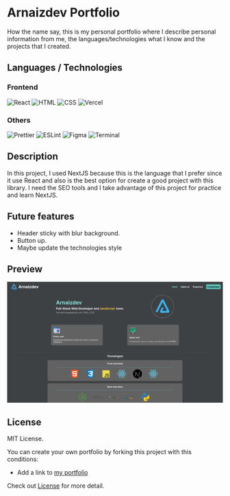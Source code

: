 # Arnaizdev Portfolio

How the name say, this is my personal portfolio where I describe personal information from me, the languages/technologies what I know and the projects that I created.

## Languages / Technologies

### Frontend

![React](https://img.shields.io/badge/Next-000?style=for-the-badge&logo=Next.js&logoColor=fff)
![HTML](https://img.shields.io/badge/HTML-orange?style=for-the-badge&logo=html5&logoColor=white)
![CSS](https://img.shields.io/badge/CSS-blue?&style=for-the-badge&logo=css3&logoColor=white&)
![Vercel](https://img.shields.io/badge/Vercel-000000?style=for-the-badge&logo=vercel&logoColor=white)

### Others

![Prettier](https://img.shields.io/badge/Prettier-F7B93E?style=for-the-badge&logo=Prettier&logoColor=000)
![ESLint](https://img.shields.io/badge/EsLint-4B32C3?style=for-the-badge&logo=ESLint&logoColor=fff)
![Figma](https://img.shields.io/badge/Figma-F24E1E?style=for-the-badge&logo=Figma&logoColor=fff)
![Terminal](https://img.shields.io/badge/Terminal-241F31?style=for-the-badge&logo=GNOME%20Terminal&logoColor=fff)

## Description

In this project, I used NextJS because this is the language that I prefer since it use React and also is the best option for create a good project with this library. I need the SEO tools and I take advantage of this project for practice and learn NextJS.

## Future features

- Header sticky with blur background.
- Button up.
- Maybe update the technologies style

## Preview

![Preview of arnaizdev portfolio](./images-doc/preview.png)

## License

MIT License.

You can create your own portfolio by forking this project with this conditions:

- Add a link to [my portfolio](https://arnaizdev.com)

Check out [License](./License.md) for more detail.
